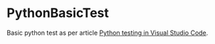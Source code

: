 # PythonBasicTest
Basic python test as per article [Python testing in Visual Studio Code](https://code.visualstudio.com/docs/python/testing).
